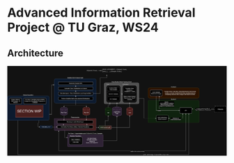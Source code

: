 # Advanced Information Retrieval Project @ TU Graz, WS24

## Architecture

![Architecture](Lukas/plots/AIR_G7_Architecture.png)

